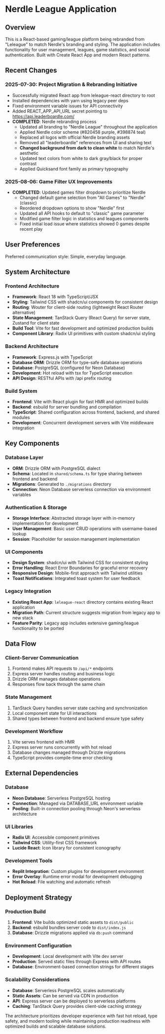 # Nerdle League Application

## Overview

This is a React-based gaming/league platform being rebranded from "Leleague" to match Nerdle's branding and styling. The application includes functionality for user management, leagues, game statistics, and social authentication. Built with Create React App and modern React patterns.

## Recent Changes

### 2025-07-30: Project Migration & Rebranding Initiative
- Successfully migrated React app from leleague-react directory to root
- Installed dependencies with yarn using legacy peer deps
- Fixed environment variable issues for API connectivity
- Added REACT_APP_API_URL secret pointing to https://api.leaderboardle.com/
- **COMPLETED**: Nerdle rebranding process
  - Updated all branding to "Nerdle League" throughout the application
  - Applied Nerdle color scheme (#820458 purple, #398874 teal) 
  - Replaced all logos with official Nerdle branding assets
  - Removed all "leaderboardle" references from UI and sharing text
  - **Changed background from dark to clean white** to match Nerdle's aesthetic
  - Updated text colors from white to dark gray/black for proper contrast
  - Applied Quicksand font family as primary typography

### 2025-08-06: Game Filter UX Improvements
- **COMPLETED**: Updated games filter dropdown to prioritize Nerdle
  - Changed default game selection from "All Games" to "Nerdle" (classic)
  - Reordered dropdown options to show "Nerdle" first
  - Updated all API hooks to default to "classic" game parameter
  - Modified game filter logic in statistics and leagues components
  - Fixed initial load issue where statistics showed 0 games despite recent play

## User Preferences

Preferred communication style: Simple, everyday language.

## System Architecture

### Frontend Architecture
- **Framework**: React 18 with TypeScript/JSX
- **Styling**: Tailwind CSS with shadcn/ui components for consistent design
- **Routing**: Wouter for client-side routing (lightweight React Router alternative)
- **State Management**: TanStack Query (React Query) for server state, Zustand for client state
- **Build Tool**: Vite for fast development and optimized production builds
- **Component Library**: Radix UI primitives with custom shadcn/ui styling

### Backend Architecture
- **Framework**: Express.js with TypeScript
- **Database ORM**: Drizzle ORM for type-safe database operations
- **Database**: PostgreSQL (configured for Neon Database)
- **Development**: Hot reload with tsx for TypeScript execution
- **API Design**: RESTful APIs with /api prefix routing

### Build System
- **Frontend**: Vite with React plugin for fast HMR and optimized builds
- **Backend**: esbuild for server bundling and compilation
- **TypeScript**: Shared configuration across frontend, backend, and shared modules
- **Development**: Concurrent development servers with Vite middleware integration

## Key Components

### Database Layer
- **ORM**: Drizzle ORM with PostgreSQL dialect
- **Schema**: Located in `shared/schema.ts` for type sharing between frontend and backend
- **Migrations**: Generated to `./migrations` directory
- **Connection**: Neon Database serverless connection via environment variables

### Authentication & Storage
- **Storage Interface**: Abstracted storage layer with in-memory implementation for development
- **User Management**: Basic user CRUD operations with username-based lookup
- **Session**: Placeholder for session management implementation

### UI Components
- **Design System**: shadcn/ui with Tailwind CSS for consistent styling
- **Error Handling**: React Error Boundaries for graceful error recovery
- **Responsive Design**: Mobile-first approach with Tailwind utilities
- **Toast Notifications**: Integrated toast system for user feedback

### Legacy Integration
- **Existing React App**: `leleague-react` directory contains existing React application
- **Migration Path**: Current structure suggests migration from legacy app to new stack
- **Feature Parity**: Legacy app includes extensive gaming/league functionality to be ported

## Data Flow

### Client-Server Communication
1. Frontend makes API requests to `/api/*` endpoints
2. Express server handles routing and business logic
3. Drizzle ORM manages database operations
4. Responses flow back through the same chain

### State Management
1. TanStack Query handles server state caching and synchronization
2. Local component state for UI interactions
3. Shared types between frontend and backend ensure type safety

### Development Workflow
1. Vite serves frontend with HMR
2. Express server runs concurrently with hot reload
3. Database changes managed through Drizzle migrations
4. TypeScript provides compile-time error checking

## External Dependencies

### Database
- **Neon Database**: Serverless PostgreSQL hosting
- **Connection**: Managed via DATABASE_URL environment variable
- **Pooling**: Built-in connection pooling through Neon's serverless architecture

### UI Libraries
- **Radix UI**: Accessible component primitives
- **Tailwind CSS**: Utility-first CSS framework
- **Lucide React**: Icon library for consistent iconography

### Development Tools
- **Replit Integration**: Custom plugins for development environment
- **Error Overlay**: Runtime error modal for development debugging
- **Hot Reload**: File watching and automatic refresh

## Deployment Strategy

### Production Build
1. **Frontend**: Vite builds optimized static assets to `dist/public`
2. **Backend**: esbuild bundles server code to `dist/index.js`
3. **Database**: Drizzle migrations applied via `db:push` command

### Environment Configuration
- **Development**: Local development with Vite dev server
- **Production**: Served static files through Express with API routes
- **Database**: Environment-based connection strings for different stages

### Scalability Considerations
- **Database**: Serverless PostgreSQL scales automatically
- **Static Assets**: Can be served via CDN in production
- **API**: Express server can be deployed to serverless platforms
- **Caching**: TanStack Query provides client-side caching strategy

The architecture prioritizes developer experience with fast hot reload, type safety, and modern tooling while maintaining production readiness with optimized builds and scalable database solutions.